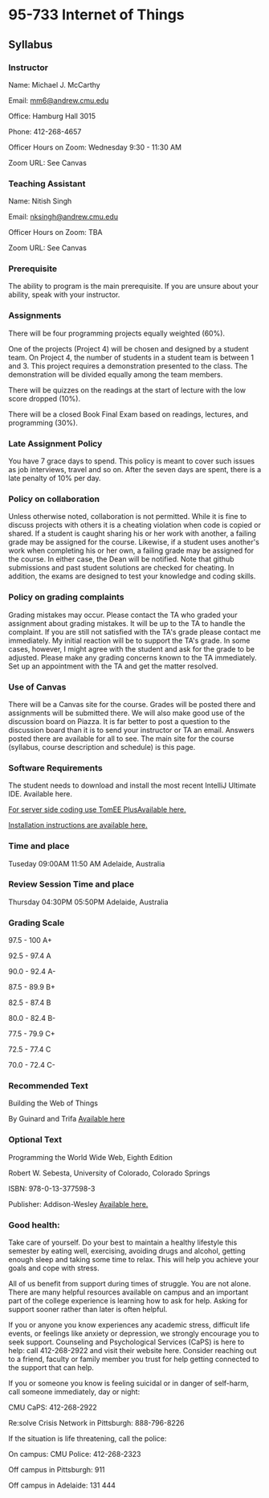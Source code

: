 # 95-733 Internet of Things

## Syllabus

 ### Instructor

Name: Michael J. McCarthy

Email: mm6@andrew.cmu.edu

Office: Hamburg Hall 3015

Phone: 412-268-4657

Officer Hours on Zoom: Wednesday 9:30 - 11:30 AM

Zoom URL: See Canvas

### Teaching Assistant

Name: Nitish Singh

Email: nksingh@andrew.cmu.edu

Officer Hours on Zoom: TBA

Zoom URL: See Canvas

### Prerequisite

The ability to program is the main prerequisite. If you are unsure about your
ability, speak with your instructor.

### Assignments

There will be four programming projects equally weighted (60%).

One of the projects (Project 4) will be chosen and designed by a student team. On Project 4, the number of students in a student team is between 1 and 3. This project requires a demonstration presented to the class. The demonstration will be divided equally among the team members.

There will be quizzes on the readings at the start of lecture with the low score dropped (10%).

There will be a closed Book Final Exam based on readings, lectures, and programming (30%).

### Late Assignment Policy


You have 7 grace days to spend. This policy is meant to cover such issues as job
interviews, travel and so on. After the seven days are spent, there is a late penalty
of 10% per day.

### Policy on collaboration

Unless otherwise noted, collaboration is not permitted. While it is fine to discuss projects with others it is a cheating violation when code is copied or shared. If a student is caught sharing his or her work with another, a failing grade may be assigned for the course. Likewise, if a student uses another's work when completing his or her own, a failing grade may be assigned for the course. In either case, the Dean will be notified. Note that github submissions and past student solutions are checked for cheating. In addition, the exams are designed to test your knowledge and coding skills.

### Policy on grading complaints


Grading mistakes may occur. Please contact the TA who graded your assignment about grading mistakes. It will be up to the TA to handle the complaint. If you are still not satisfied with the TA's grade please contact me immediately. My initial reaction will be to support the TA's grade. In some cases, however, I might agree with the student and ask for the grade to be adjusted. Please make any grading concerns known to the TA immediately. Set up an appointment with the TA and get the matter resolved.

### Use of Canvas


There will be a Canvas site for the course. Grades will be posted there and assignments will be submitted there. We will also make good use of the discussion board on Piazza. It is far better to post a question to the discussion board than it is to send your instructor or TA an email. Answers posted there are available for all to see. The main site for the course (syllabus, course description and schedule) is this page.

### Software Requirements

The student needs to download and install the most recent IntelliJ Ultimate IDE. Available here.

[For server side coding use TomEE PlusAvailable here.](https://www.jetbrains.com/idea/)



[Installation instructions are available here.](/miscellaneous/IntelliJ_Installs.pdf)

### Time and place

Tuseday 09:00AM 11:50 AM Adelaide, Australia

### Review Session Time and place

Thursday 04:30PM 05:50PM Adelaide, Australia


### Grading Scale

97.5 - 100 A+

92.5 - 97.4 A

90.0 - 92.4 A-

87.5 - 89.9 B+

82.5 - 87.4 B

80.0 - 82.4 B-

77.5 - 79.9 C+

72.5 - 77.4 C

70.0 - 72.4 C-

### Recommended Text

Building the Web of Things

By Guinard and Trifa [Available here](https://webofthings.org/)

### Optional Text

Programming the World Wide Web, Eighth Edition

Robert W. Sebesta, University of Colorado, Colorado Springs

ISBN: 978-0-13-377598-3

Publisher: Addison-Wesley
[Available here.](https://www.amazon.com/Programming-World-Wide-Robert-Sebesta/dp/0201704846)

### Good health:

Take care of yourself.  Do your best to maintain a healthy lifestyle this semester by eating well, exercising, avoiding drugs and alcohol, getting enough sleep and taking some time to relax. This will help you achieve your goals and cope with stress.

All of us benefit from support during times of struggle. You are not alone. There are many helpful resources available on campus and an important part of the college experience is learning how to ask for help. Asking for support sooner rather than later is often helpful.

If you or anyone you know experiences any academic stress, difficult life events, or feelings like anxiety or depression, we strongly encourage you to seek support. Counseling and Psychological Services (CaPS) is here to help: call 412-268-2922 and visit their website here. Consider reaching out to a friend, faculty or family member you trust for help getting connected to the support that can help.

If you or someone you know is feeling suicidal or in danger of self-harm, call someone immediately, day or night:

CMU CaPS: 412-268-2922

Re:solve Crisis Network in Pittsburgh: 888-796-8226

If the situation is life threatening, call the police:

On campus: CMU Police: 412-268-2323

Off campus in Pittsburgh: 911

Off campus in Adelaide: 131 444
